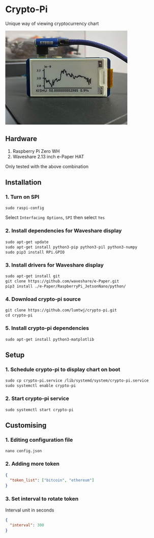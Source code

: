 # Crypto-Pi
Unique way of viewing cryptocurrency chart

![alt text](./assets/rp0wh.jpg "crypto-pi")

## Hardware
1. Raspberry Pi Zero WH
2. Waveshare 2.13 inch e-Paper HAT

Only tested with the above combination
## Installation
### 1. Turn on SPI
```commandline
sudo raspi-config
```
Select `Interfacing Options`, `SPI` then select `Yes`
### 2. Install dependencies for Waveshare display
```commandline
sudo apt-get update
sudo apt-get install python3-pip python3-pil python3-numpy
sudo pip3 install RPi.GPIO
```
### 3. Install drivers for Waveshare display
```commandline
sudo apt-get install git
git clone https://github.com/waveshare/e-Paper.git
pip3 install ./e-Paper/RaspberryPi_JetsonNano/python/
```
### 4. Download crypto-pi source
```commandline
git clone https://github.com/lumtwj/crypto-pi.git
cd crypto-pi
```
### 5. Install crypto-pi dependencies
```commandline
sudo apt-get install python3-matplotlib
```
## Setup
### 1. Schedule crypto-pi to display chart on boot
```commandline
sudo cp crypto-pi.service /lib/systemd/system/crypto-pi.service
sudo systemctl enable crypto-pi
```
### 2. Start crypto-pi service
```commandline
sudo systemctl start crypto-pi
```
## Customising
### 1. Editing configuration file
```commandline
nano config.json
```
### 2. Adding more token
```json
{
  "token_list": ["bitcoin", "ethereum"]
}
```
### 3. Set interval to rotate token
Interval unit in seconds
```json
{
  "interval": 300
}
```
